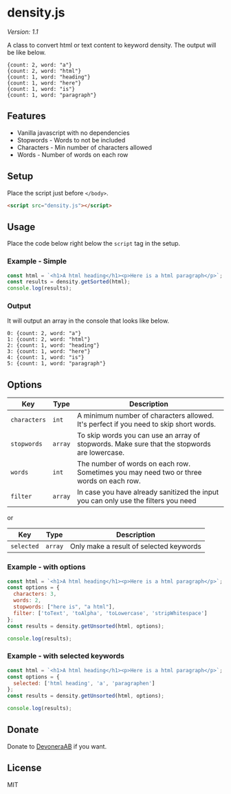 # density.js

*Version: 1.1*

A class to convert html or text content to keyword density. The output will be like below.

```text
{count: 2, word: "a"}
{count: 2, word: "html"}
{count: 1, word: "heading"}
{count: 1, word: "here"}
{count: 1, word: "is"}
{count: 1, word: "paragraph"}
```

## Features

- Vanilla javascript with no dependencies
- Stopwords - Words to not be included
- Characters - Min number of characters allowed
- Words - Number of words on each row

## Setup

Place the script just before `</body>`.

```html
<script src="density.js"></script>
```

## Usage

Place the code below right below the `script` tag in the setup.

### Example - Simple

```js
const html = `<h1>A html heading</h1><p>Here is a html paragraph</p>`;
const results = density.getSorted(html);
console.log(results);
```

### Output

It will output an array in the console that looks like below.

```text
0: {count: 2, word: "a"}
1: {count: 2, word: "html"}
2: {count: 1, word: "heading"}
3: {count: 1, word: "here"}
4: {count: 1, word: "is"}
5: {count: 1, word: "paragraph"}
```

## Options

| Key          | Type   | Description |
| ------------ | ------- | ----------- |
| `characters` | `int`   | A minimum number of characters allowed. It's perfect if you need to skip short words. |
| `stopwords`  | `array` | To skip words you can use an array of stopwords. Make sure that the stopwords are lowercase. |
| `words`      | `int`   | The number of words on each row. Sometimes you may need two or three words on each row. |
| `filter`     | `array` | In case you have already sanitized the input you can only use the filters you need |

or

| Key          | Type   | Description |
| ------------ | ------- | ----------- |
| `selected`   | `array` | Only make a result of selected keywords |

### Example - with options

```js
const html = `<h1>A html heading</h1><p>Here is a html paragraph</p>`;
const options = {
  characters: 3,
  words: 2,
  stopwords: ["here is", "a html"],
  filter: ['toText', 'toAlpha', 'toLowercase', 'stripWhitespace']
};
const results = density.getUnsorted(html, options);

console.log(results);
```

### Example - with selected keywords

```js
const html = `<h1>A html heading</h1><p>Here is a html paragraph</p>`;
const options = {
  selected: ['html heading', 'a', 'paragraphen']
};
const results = density.getUnsorted(html, options);

console.log(results);
```

## Donate

Donate to [DevoneraAB](https://www.paypal.me/DevoneraAB) if you want.

## License

MIT